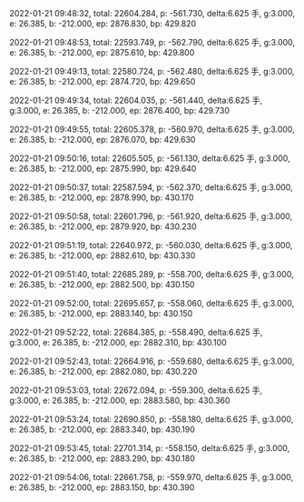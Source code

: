 2022-01-21 09:48:32, total: 22604.284, p: -561.730, delta:6.625 手, g:3.000, e: 26.385, b: -212.000, ep: 2876.830, bp: 429.820

2022-01-21 09:48:53, total: 22593.749, p: -562.790, delta:6.625 手, g:3.000, e: 26.385, b: -212.000, ep: 2875.610, bp: 429.800

2022-01-21 09:49:13, total: 22580.724, p: -562.480, delta:6.625 手, g:3.000, e: 26.385, b: -212.000, ep: 2874.720, bp: 429.650

2022-01-21 09:49:34, total: 22604.035, p: -561.440, delta:6.625 手, g:3.000, e: 26.385, b: -212.000, ep: 2876.400, bp: 429.730

2022-01-21 09:49:55, total: 22605.378, p: -560.970, delta:6.625 手, g:3.000, e: 26.385, b: -212.000, ep: 2876.070, bp: 429.630

2022-01-21 09:50:16, total: 22605.505, p: -561.130, delta:6.625 手, g:3.000, e: 26.385, b: -212.000, ep: 2875.990, bp: 429.640

2022-01-21 09:50:37, total: 22587.594, p: -562.370, delta:6.625 手, g:3.000, e: 26.385, b: -212.000, ep: 2878.990, bp: 430.170

2022-01-21 09:50:58, total: 22601.796, p: -561.920, delta:6.625 手, g:3.000, e: 26.385, b: -212.000, ep: 2879.920, bp: 430.230

2022-01-21 09:51:19, total: 22640.972, p: -560.030, delta:6.625 手, g:3.000, e: 26.385, b: -212.000, ep: 2882.610, bp: 430.330

2022-01-21 09:51:40, total: 22685.289, p: -558.700, delta:6.625 手, g:3.000, e: 26.385, b: -212.000, ep: 2882.500, bp: 430.150

2022-01-21 09:52:00, total: 22695.657, p: -558.060, delta:6.625 手, g:3.000, e: 26.385, b: -212.000, ep: 2883.140, bp: 430.150

2022-01-21 09:52:22, total: 22684.385, p: -558.490, delta:6.625 手, g:3.000, e: 26.385, b: -212.000, ep: 2882.310, bp: 430.100

2022-01-21 09:52:43, total: 22664.916, p: -559.680, delta:6.625 手, g:3.000, e: 26.385, b: -212.000, ep: 2882.080, bp: 430.220

2022-01-21 09:53:03, total: 22672.094, p: -559.300, delta:6.625 手, g:3.000, e: 26.385, b: -212.000, ep: 2883.580, bp: 430.360

2022-01-21 09:53:24, total: 22690.850, p: -558.180, delta:6.625 手, g:3.000, e: 26.385, b: -212.000, ep: 2883.340, bp: 430.190

2022-01-21 09:53:45, total: 22701.314, p: -558.150, delta:6.625 手, g:3.000, e: 26.385, b: -212.000, ep: 2883.290, bp: 430.180

2022-01-21 09:54:06, total: 22661.758, p: -559.970, delta:6.625 手, g:3.000, e: 26.385, b: -212.000, ep: 2883.150, bp: 430.390